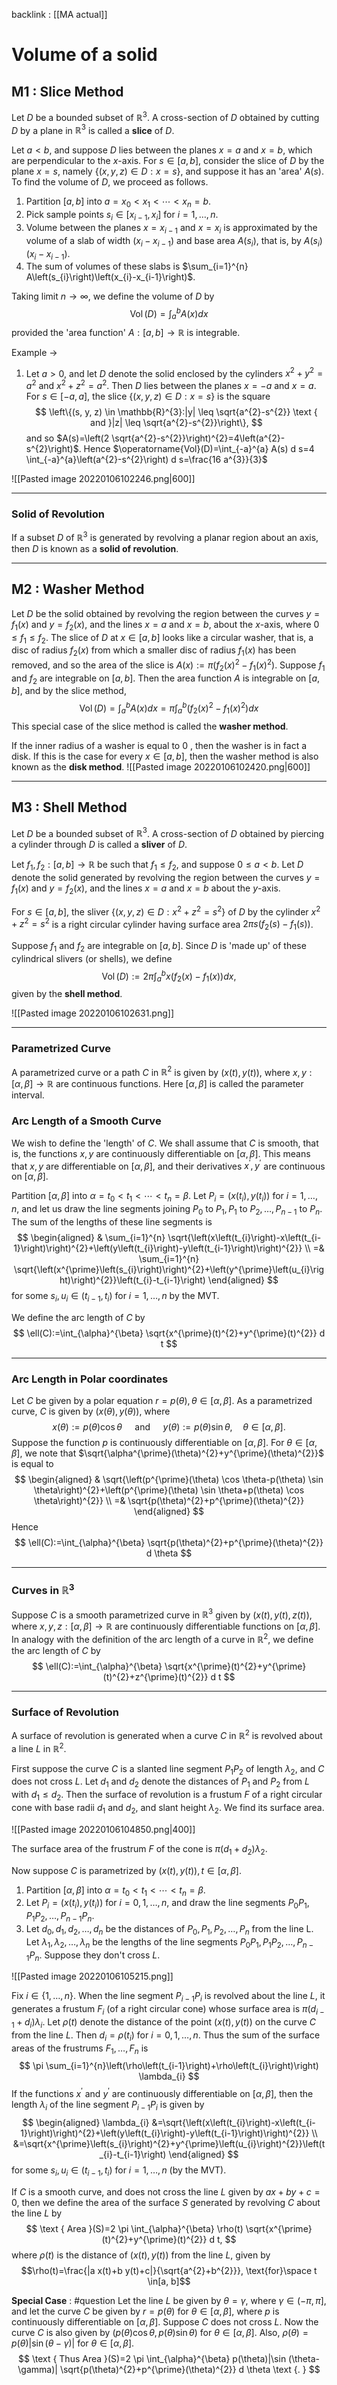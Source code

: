 backlink : [[MA actual]]

# Volume of a solid
## M1 : Slice Method
Let $D$ be a bounded subset of $\mathbb{R}^{3}$. 
A cross-section of $D$ obtained by cutting $D$ by a plane in $\mathbb{R}^{3}$ is called a **slice** of $D$.

Let $a<b$, and suppose $D$ lies between the planes $x=a$ and $x=b$, which are perpendicular to the $x$-axis. For $s \in[a, b]$, consider the slice of $D$ by the plane $x=s$, namely $\{(x, y, z) \in D: x=s\}$, and suppose it has an 'area' $A(s)$.
To find the volume of $D$, we proceed as follows.
1. Partition $[a, b]$ into $a=x_{0}<x_{1}<\cdots<x_{n}=b$.
2. Pick sample points $s_{i} \in\left[x_{i-1}, x_{i}\right]$ for $i=1, \ldots, n$.
3. Volume between the planes $x=x_{i-1}$ and $x=x_{i}$ is approximated by the volume of a slab of width $(x_{i}-x_{i-1})$ and base area $A\left(s_{i}\right)$, that is, by $A\left(s_{i}\right)\left(x_{i}-x_{i-1}\right)$.
4. The sum of volumes of these slabs is $\sum_{i=1}^{n} A\left(s_{i}\right)\left(x_{i}-x_{i-1}\right)$.

Taking limit $n \rightarrow \infty$, we define the volume of $D$ by
$$
\operatorname{Vol}(D)=\int_{a}^{b} A(x) d x
$$
provided the 'area function' $A:[a, b] \rightarrow \mathbb{R}$ is integrable.

<span class="purple">Example</span> ->
1. Let $a>0$, and let $D$ denote the solid enclosed by the cylinders $x^{2}+y^{2}=a^{2}$ and $x^{2}+z^{2}=a^{2}$. Then $D$ lies between the planes $x=-a$ and $x=a$. For $s \in[-a, a]$, the slice $\{(x, y, z) \in D: x=s\}$ is the square
    $$
    \left\{(s, y, z) \in \mathbb{R}^{3}:|y| \leq \sqrt{a^{2}-s^{2}} \text { and }|z| \leq \sqrt{a^{2}-s^{2}}\right\},
    $$
    and so $A(s)=\left(2 \sqrt{a^{2}-s^{2}}\right)^{2}=4\left(a^{2}-s^{2}\right)$. Hence
    $\operatorname{Vol}(D)=\int_{-a}^{a} A(s) d s=4 \int_{-a}^{a}\left(a^{2}-s^{2}\right) d s=\frac{16 a^{3}}{3}$

![[Pasted image 20220106102246.png|600]]

---
### Solid of Revolution
If a subset $D$ of $\mathbb{R}^{3}$ is generated by revolving a planar region about an axis, then $D$ is known as a **solid of revolution**.

---
## M2 : Washer Method
Let $D$ be the solid obtained by revolving the region between the curves $y=f_{1}(x)$ and $y=f_{2}(x)$, and the lines $x=a$ and $x=b$, about the $x$-axis, where $0 \leq f_{1} \leq f_{2}$.
The slice of $D$ at $x \in[a, b]$ looks like a circular washer, that is, a disc of radius $f_{2}(x)$ from which a smaller disc of radius $f_{1}(x)$ has been removed, and so the area of the slice is $A(x):=\pi\left(f_{2}(x)^{2}-f_{1}(x)^{2}\right)$.
Suppose $f_{1}$ and $f_{2}$ are integrable on $[a, b]$. Then the area function $A$ is integrable on $[a, b]$, and by the slice method,
$$
\operatorname{Vol}(D)=\int_{a}^{b} A(x) d x=\pi \int_{a}^{b}\left(f_{2}(x)^{2}-f_{1}(x)^{2}\right) d x
$$
This special case of the slice method is called the **washer method**.

If the inner radius of a washer is equal to 0 , then the washer is in fact a disk. If this is the case for every $x \in[a, b]$, then the washer method is also known as the **disk method**.
![[Pasted image 20220106102420.png|600]]

---
## M3 : Shell Method
Let $D$ be a bounded subset of $\mathbb{R}^{3}$. A cross-section of $D$ obtained by piercing a cylinder through $D$ is called a **sliver** of $D$.

Let $f_{1}, f_{2}:[a, b] \rightarrow \mathbb{R}$ be such that $f_{1} \leq f_{2}$, and suppose $0 \leq a<b$. 
Let $D$ denote the solid generated by revolving the region between the curves $y=f_{1}(x)$ and $y=f_{2}(x)$, and the lines $x=a$ and $x=b$ about the $y$-axis.

For $s \in[a, b]$, the sliver $\left\{(x, y, z) \in D: x^{2}+z^{2}=s^{2}\right\}$ of $D$ by the cylinder $x^{2}+z^{2}=s^{2}$ is a right circular cylinder having surface area $2 \pi s\left(f_{2}(s)-f_{1}(s)\right)$.

Suppose $f_{1}$ and $f_{2}$ are integrable on $[a, b]$. Since $D$ is 'made up' of these cylindrical slivers (or shells), we define
$$
\operatorname{Vol}(D):=2 \pi \int_{a}^{b} x\left(f_{2}(x)-f_{1}(x)\right) d x,
$$
given by the **shell method**.

![[Pasted image 20220106102631.png]]

---
### Parametrized Curve
A parametrized curve or a path $C$ in $\mathbb{R}^{2}$ is given by $(x(t), y(t))$, where $x, y:[\alpha, \beta] \rightarrow \mathbb{R}$ are continuous functions. Here $[\alpha, \beta]$ is called the parameter interval.

### Arc Length of a Smooth Curve
We wish to define the 'length' of $C$. We shall assume that $C$ is smooth, that is, the functions $x, y$ are continuously differentiable on $[\alpha, \beta]$. This means that $x, y$ are differentiable on $[\alpha, \beta]$, and their derivatives $x^{\prime}, y^{\prime}$ are continuous on $[\alpha, \beta]$.

Partition $[\alpha, \beta]$ into $\alpha=t_{0}<t_{1}<\cdots<t_{n}=\beta .$ 
Let $P_{i}=\left(x\left(t_{i}\right), y\left(t_{i}\right)\right)$ for $i=1, \ldots, n$, and let us draw the line segments joining $P_{0}$ to $P_{1}, P_{1}$ to $P_{2}, \ldots, P_{n-1}$ to $P_{n}$.
The sum of the lengths of these line segments is
$$
\begin{aligned}
& \sum_{i=1}^{n} \sqrt{\left(x\left(t_{i}\right)-x\left(t_{i-1}\right)\right)^{2}+\left(y\left(t_{i}\right)-y\left(t_{i-1}\right)\right)^{2}} \\
=& \sum_{i=1}^{n} \sqrt{\left(x^{\prime}\left(s_{i}\right)\right)^{2}+\left(y^{\prime}\left(u_{i}\right)\right)^{2}}\left(t_{i}-t_{i-1}\right)
\end{aligned}
$$
for some $s_{i}, u_{i} \in\left(t_{i-1}, t_{i}\right)$ for $i=1, \ldots, n$ by the MVT.

We define the arc length of $C$ by
$$
\ell(C):=\int_{\alpha}^{\beta} \sqrt{x^{\prime}(t)^{2}+y^{\prime}(t)^{2}} d t
$$

---
### Arc Length in Polar coordinates
Let $C$ be given by a polar equation $r=p(\theta), \theta \in[\alpha, \beta]$. As a parametrized curve, $C$ is given by $(x(\theta), y(\theta))$, where
$$
x(\theta):=p(\theta) \cos \theta \quad \text { and } \quad y(\theta):=p(\theta) \sin \theta, \quad \theta \in[\alpha, \beta] .
$$
Suppose the function $p$ is continuously differentiable on $[\alpha, \beta]$.
For $\theta \in[\alpha, \beta]$, we note that $\sqrt{\alpha^{\prime}(\theta)^{2}+y^{\prime}(\theta)^{2}}$ is equal to
$$
\begin{aligned}
& \sqrt{\left(p^{\prime}(\theta) \cos \theta-p(\theta) \sin \theta\right)^{2}+\left(p^{\prime}(\theta) \sin \theta+p(\theta) \cos \theta\right)^{2}} \\
=& \sqrt{p(\theta)^{2}+p^{\prime}(\theta)^{2}}
\end{aligned}
$$
Hence
$$
\ell(C):=\int_{\alpha}^{\beta} \sqrt{p(\theta)^{2}+p^{\prime}(\theta)^{2}} d \theta
$$

---
### Curves in $\mathbb{R}^{3}$
Suppose $C$ is a smooth parametrized curve in $\mathbb{R}^{3}$ given by
$(x(t), y(t), z(t))$, where $x, y, z:[\alpha, \beta] \rightarrow \mathbb{R}$ are continuously differentiable functions on $[\alpha, \beta]$.
In analogy with the definition of the arc length of a curve in $\mathbb{R}^{2}$, we define the arc length of $C$ by
$$
\ell(C):=\int_{\alpha}^{\beta} \sqrt{x^{\prime}(t)^{2}+y^{\prime}(t)^{2}+z^{\prime}(t)^{2}} d t
$$

---
### Surface of Revolution
A surface of revolution is generated when a curve $C$ in $\mathbb{R}^{2}$ is revolved about a line $L$ in $\mathbb{R}^{2}$.

First suppose the curve $C$ is a slanted line segment $P_{1} P_{2}$ of length $\lambda_{2}$, and $C$ does not cross $L$. Let $d_{1}$ and $d_{2}$ denote the distances of $P_{1}$ and $P_{2}$ from $L$ with $d_{1} \leq d_{2}$. Then the surface of revolution is a frustum $F$ of a right circular cone with base radii $d_{1}$ and $d_{2}$, and slant height $\lambda_{2}$. We find its surface area.

![[Pasted image 20220106104850.png|400]]

The surface area of the frustrum $F$ of the cone is $\pi\left(d_{1}+d_{2}\right) \lambda_{2} .$

Now suppose $C$ is parametrized by $(x(t), y(t)), t \in[\alpha, \beta]$.

1. Partition $[\alpha, \beta]$ into $\alpha=t_{0}<t_{1}<\cdots<t_{n}=\beta .$
2. Let $P_{i}=\left(x\left(t_{i}\right), y\left(t_{i}\right)\right)$ for $i=0,1, \ldots, n$, and draw the line segments $P_{0} P_{1}, P_{1} P_{2}, \ldots, P_{n-1} P_{n} .$
3. Let $d_{0}, d_{1}, d_{2}, \ldots, d_{n}$ be the distances of $P_{0}, P_{1}, P_{2}, \ldots, P_{n}$ from the line L. Let $\lambda_{1}, \lambda_{2}, \ldots, \lambda_{n}$ be the lengths of the line segments $P_{0} P_{1}, P_{1} P_{2}, \ldots, P_{n-1} P_{n}$. Suppose they don't cross $L$.

![[Pasted image 20220106105215.png]]

Fix $i \in\{1, \ldots, n\} .$ When the line segment $P_{i-1} P_{i}$ is revolved about the line $L$, it generates a frustum $F_{i}$ (of a right circular cone) whose surface area is $\pi\left(d_{i-1}+d_{i}\right) \lambda_{i}$.
Let $\rho(t)$ denote the distance of the point $(x(t), y(t))$ on the curve $C$ from the line $L$. Then $d_{i}=\rho\left(t_{i}\right)$ for $i=0,1, \ldots, n$.
Thus the sum of the surface areas of the frustrums $F_{1}, \ldots, F_{n}$ is
$$
\pi \sum_{i=1}^{n}\left(\rho\left(t_{i-1}\right)+\rho\left(t_{i}\right)\right) \lambda_{i}
$$
If the functions $x^{\prime}$ and $y^{\prime}$ are continuously differentiable on $[\alpha, \beta]$, then the length $\lambda_{i}$ of the line segment $P_{i-1} P_{i}$ is given by
$$
\begin{aligned}
\lambda_{i} &=\sqrt{\left(x\left(t_{i}\right)-x\left(t_{i-1}\right)\right)^{2}+\left(y\left(t_{i}\right)-y\left(t_{i-1}\right)\right)^{2}} \\
&=\sqrt{x^{\prime}\left(s_{i}\right)^{2}+y^{\prime}\left(u_{i}\right)^{2}}\left(t_{i}-t_{i-1}\right)
\end{aligned}
$$
for some $s_{i}, u_{i} \in\left(t_{i-1}, t_{i}\right)$ for $i=1, \ldots, n$ (by the MVT).

If $C$ is a smooth curve, and does not cross the line $L$ given by $a x+b y+c=0$, then we define the area of the surface $S$ generated by revolving $C$ about the line $L$ by
$$
\text { Area }(S)=2 \pi \int_{\alpha}^{\beta} \rho(t) \sqrt{x^{\prime}(t)^{2}+y^{\prime}(t)^{2}} d t,
$$
where $\rho(t)$ is the distance of $(x(t), y(t))$ from the line $L$, given by
$$\rho(t)=\frac{|a x(t)+b y(t)+c|}{\sqrt{a^{2}+b^{2}}}, \text{for}\space t \in[a, b]$$

**Special Case** : #question 
Let the line $L$ be given by $\theta=\gamma$, where $\gamma \in(-\pi, \pi]$, and let the curve $C$ be given by $r=p(\theta)$ for $\theta \in[\alpha, \beta]$, where $p$ is continuously differentiable on $[\alpha, \beta]$. Suppose $C$ does not cross $L$. Now the curve $C$ is also given by $(p(\theta) \cos \theta, p(\theta) \sin \theta)$ for $\theta \in[\alpha, \beta]$.
Also, $\rho(\theta)=p(\theta)|\sin (\theta-\gamma)|$ for $\theta \in[\alpha, \beta]$.
$$
\text { Thus Area }(S)=2 \pi \int_{\alpha}^{\beta} p(\theta)|\sin (\theta-\gamma)| \sqrt{p(\theta)^{2}+p^{\prime}(\theta)^{2}} d \theta \text {. }
$$

